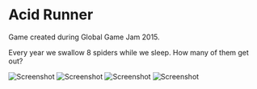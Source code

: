 # Acid Runner
Game created during Global Game Jam 2015.

Every year we swallow 8 spiders while we sleep. How many of them get out?

![Screenshot](https://raw.githubusercontent.com/tomaszbak/GGJ-2015-Lodz/master/screenshots/screenshot_1.PNG)
![Screenshot](https://raw.githubusercontent.com/tomaszbak/GGJ-2015-Lodz/master/screenshots/screenshot_2.PNG)
![Screenshot](https://raw.githubusercontent.com/tomaszbak/GGJ-2015-Lodz/master/screenshots/screenshot_3.PNG)
![Screenshot](https://raw.githubusercontent.com/tomaszbak/GGJ-2015-Lodz/master/screenshots/screenshot_4.PNG)
